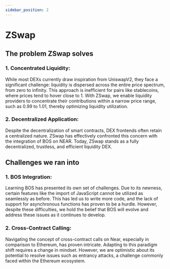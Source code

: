 ```yaml
---
sidebar_position: 2
---
```


# ZSwap

## The problem ZSwap solves
### 1. Concentrated Liquidity:
While most DEXs currently draw inspiration from UniswapV2, they face a significant challenge: liquidity is dispersed across the entire price spectrum, from zero to infinity. This approach is inefficient for pairs like stablecoins, where prices tend to hover close to 1. With ZSwap, we enable liquidity providers to concentrate their contributions within a narrow price range, such as 0.99 to 1.01, thereby optimizing liquidity utilization.

### 2. Decentralized Application:
Despite the decentralization of smart contracts, DEX frontends often retain a centralized nature. ZSwap has effectively confronted this concern with the integration of BOS on NEAR. Today, ZSwap stands as a fully decentralized, trustless, and efficient liquidity DEX.

## Challenges we ran into
### 1. BOS Integration:
Learning BOS has presented its own set of challenges. Due to its newness, certain features like the import of JavaScript cannot be utilized as seamlessly as before. This has led us to write more code, and the lack of support for asynchronous functions has proven to be a hurdle. However, despite these difficulties, we hold the belief that BOS will evolve and address these issues as it continues to develop.

### 2. Cross-Contract Calling:
Navigating the concept of cross-contract calls on Near, especially in comparison to Ethereum, has proven intricate. Adapting to this paradigm shift requires a change in mindset. However, we are optimistic about its potential to resolve issues such as entrancy attacks, a challenge commonly faced within the Ethereum ecosystem.